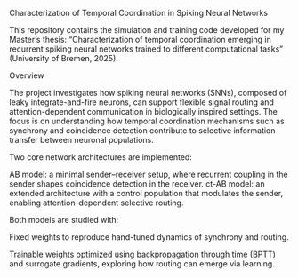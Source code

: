Characterization of Temporal Coordination in Spiking Neural Networks

This repository contains the simulation and training code developed for my Master’s thesis:
“Characterization of temporal coordination emerging in recurrent spiking neural networks trained to different computational tasks” (University of Bremen, 2025).

Overview

The project investigates how spiking neural networks (SNNs), composed of leaky integrate-and-fire neurons, can support flexible signal routing and attention-dependent communication in biologically inspired settings. The focus is on understanding how temporal coordination mechanisms such as synchrony and coincidence detection contribute to selective information transfer between neuronal populations.

Two core network architectures are implemented:

AB model: a minimal sender–receiver setup, where recurrent coupling in the sender shapes coincidence detection in the receiver.
ct-AB model: an extended architecture with a control population that modulates the sender, enabling attention-dependent selective routing.

Both models are studied with:

Fixed weights to reproduce hand-tuned dynamics of synchrony and routing.

Trainable weights optimized using backpropagation through time (BPTT) and surrogate gradients, exploring how routing can emerge via learning.
